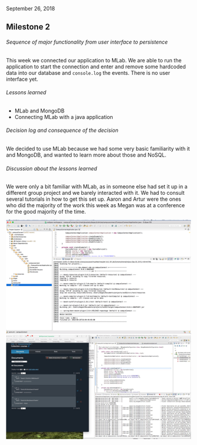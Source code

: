 September 26, 2018

## Milestone 2

###### Sequence of major functionality from user interface to persistence

This week we connected our application to MLab. We are able to run the application to start the connection and enter and remove some hardcoded data into our database and `console.log` the events. There is no user interface yet.

###### Lessons learned

- MLab and MongoDB
- Connecting MLab with a java application

###### Decision log and consequence of the decision

We decided to use MLab because we had some very basic familiarity with it and MongoDB, and wanted to learn more about those and NoSQL.

###### Discussion about the lessons learned

We were only a bit familiar with MLab, as in someone else had set it up in a different group project and we barely interacted with it. We had to consult several tutorials in how to get this set up. Aaron and Artur were the ones who did the majority of the work this week as Megan was at a conference for the good majority of the time.



![Successful build](../images/milestone2.png)
![Running server](../images/milestone2.jpeg)

